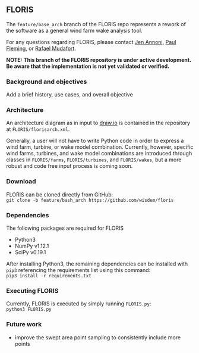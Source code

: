 ## FLORIS

The `feature/base_arch` branch of the FLORIS repo represents a rework of the software as a general wind farm wake analysis tool.

For any questions regarding FLORIS, please contact [Jen Annoni](mailto:jennifer.annoni@nrel.gov), [Paul Fleming](mailto:paul.fleming@nrel.gov), or [Rafael Mudafort](mailto:rafael.mudafort@nrel.gov).

**NOTE: This branch of the FLORIS repository is under active development. Be aware that the implementation is not yet validated or verified.**

### Background and objectives
Add a brief history, use cases, and overall objective

### Architecture
An architecture diagram as in input to [draw.io](https://www.draw.io) is contained in the repository at `FLORIS/florisarch.xml`.

Generally, a user will not have to write Python code in order to express a wind farm, turbine, or wake model combination. Currently, however,
specific wind farms, turbines, and wake model combinations are introduced through classes in `FLORIS/farms`, `FLORIS/turbines`, and `FLORIS/wakes`, but
a more robust and code free input process is coming soon.

### Download
FLORIS can be cloned directly from GitHub:  
``git clone -b feature/bash_arch https://github.com/wisdem/floris``

### Dependencies
The following packages are required for FLORIS
- Python3
- NumPy v1.12.1
- SciPy v0.19.1

After installing Python3, the remaining dependencies can be installed with `pip3` referencing the requirements list using this command:  
`pip3 install -r requirements.txt`

### Executing FLORIS
Currently, FLORIS is executed by simply running `FLORIS.py`:  
`python3 FLORIS.py`

### Future work
- improve the swept area point sampling to consistently include more points
